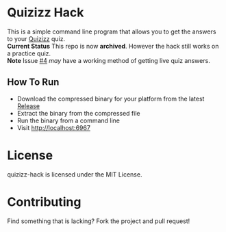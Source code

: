 # Quizizz Hack

This is a simple command line program that allows you to get the answers to your [Quizizz](https://quizizz.com) quiz.  
**Current Status** This repo is now **archived**. However the hack still works on a practice quiz.  
**Note** Issue [#4](https://github.com/amitojsingh366/quizizz-hack/issues/4) *may* have a working method of getting live quiz answers.
## How To Run
- Download the compressed binary for your platform from the latest [Release](https://github.com/amitojsingh366/quizizz-hack/releases)
- Extract the binary from the compressed file
- Run the binary from a command line
- Visit [http://localhost:6967](http://localhost:6967)

# License
quizizz-hack is licensed under the MIT License.

# Contributing
Find something that is lacking? Fork the project and pull request!
